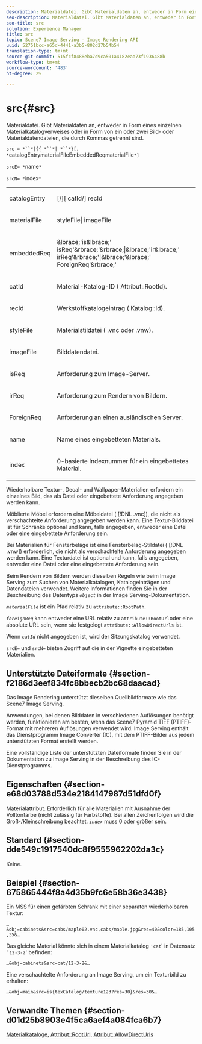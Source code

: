 ```yaml
---
description: Materialdatei. Gibt Materialdaten an, entweder in Form eines einzelnen Materialkatalogverweises oder in Form von ein oder zwei Bild- oder Materialdatendateien, die durch Kommas getrennt sind.
seo-description: Materialdatei. Gibt Materialdaten an, entweder in Form eines einzelnen Materialkatalogverweises oder in Form von ein oder zwei Bild- oder Materialdatendateien, die durch Kommas getrennt sind.
seo-title: src
solution: Experience Manager
title: src
topic: Scene7 Image Serving - Image Rendering API
uuid: 52751bcc-a65d-4441-a3b5-802d27b54b54
translation-type: tm+mt
source-git-commit: 515fcf8488eba7d9ca501a4182eaa73f1936488b
workflow-type: tm+mt
source-wordcount: '483'
ht-degree: 2%

---
```



# src{#src}

Materialdatei. Gibt Materialdaten an, entweder in Form eines einzelnen Materialkatalogverweises oder in Form von ein oder zwei Bild- oder Materialdatendateien, die durch Kommas getrennt sind.

`src = *``*|{{ *``*| *``*}[, *`catalogEntrymaterialFileEmbeddedReqmaterialFile`*]`

`srcE= *`name`*`

`srcN= *`index`*`

<table id="simpletable_A64C4F084C0A4DDCA45A921D4BD7AAEA"> 
 <tr class="strow"> 
  <td class="stentry"> <p><span class="varname"> catalogEntry</span> </p></td> 
  <td class="stentry"> <p><span class="codeph">[/][<span class="varname"> catId</span>/]<span class="varname"> recId</span></span> </p></td> 
 </tr> 
 <tr class="strow"> 
  <td class="stentry"> <span class="varname"> materialFile</span> </td> 
  <td class="stentry"> <p><span class="codeph"> <span class="varname"> styleFile</span>|<span class="varname"> imageFile</span></span> </p> </td> 
 </tr> 
 <tr class="strow"> 
  <td class="stentry"> <p><span class="varname"> embeddedReq</span> </p> </td> 
  <td class="stentry"> <p><span class="codeph">&amp;lbrace;'is&amp;lbrace;'<span class="varname"> isReq</span>'&amp;rbrace;'&amp;rbrace;|&amp;lbrace;'ir&amp;lbrace;'<span class="varname"> irReq</span>'&amp;rbrace;'|&amp;lbrace;'&amp;lbrace;'<span class="varname"> ForeignReq</span>'&amp;rbrace;'</span> </p></td> 
 </tr> 
 <tr class="strow"> 
  <td class="stentry"> <p><span class="varname"> catId</span> </p></td> 
  <td class="stentry"> <p>Material-Katalog-ID (<span class="codeph"> Attribut::RootId</span>). </p></td> 
 </tr> 
 <tr class="strow"> 
  <td class="stentry"> <p><span class="varname"> recId</span> </p></td> 
  <td class="stentry"> <p>Werkstoffkatalogeintrag (<span class="codeph"> Katalog::Id</span>). </p></td> 
 </tr> 
 <tr class="strow"> 
  <td class="stentry"> <p><span class="varname"> styleFile</span> </p></td> 
  <td class="stentry"> <p>Materialstildatei (<span class="filepath"> .vnc</span> oder <span class="filepath"> .vnw</span>). </p></td> 
 </tr> 
 <tr class="strow"> 
  <td class="stentry"> <p><span class="varname"> imageFile</span> </p></td> 
  <td class="stentry"> <p>Bilddatendatei. </p></td> 
 </tr> 
 <tr class="strow"> 
  <td class="stentry"> <p><span class="varname"> isReq</span> </p></td> 
  <td class="stentry"> <p>Anforderung zum Image-Server. </p></td> 
 </tr> 
 <tr class="strow"> 
  <td class="stentry"> <p><span class="varname"> irReq</span> </p></td> 
  <td class="stentry"> <p>Anforderung zum Rendern von Bildern. </p></td> 
 </tr> 
 <tr class="strow"> 
  <td class="stentry"> <p><span class="varname"> ForeignReq</span> </p></td> 
  <td class="stentry"> <p>Anforderung an einen ausländischen Server. </p></td> 
 </tr> 
 <tr class="strow"> 
  <td class="stentry"> <p><span class="varname"> name</span> </p></td> 
  <td class="stentry"> <p>Name eines eingebetteten Materials. </p></td> 
 </tr> 
 <tr class="strow"> 
  <td class="stentry"> <p><span class="varname"> index</span> </p></td> 
  <td class="stentry"> <p>0-basierte Indexnummer für ein eingebettetes Material. </p></td> 
 </tr> 
</table>

Wiederholbare Textur-, Decal- und Wallpaper-Materialien erfordern ein einzelnes Bild, das als Datei oder eingebettete Anforderung angegeben werden kann.

Möblierte Möbel erfordern eine Möbeldatei ( [!DNL .vnc]), die nicht als verschachtelte Anforderung angegeben werden kann. Eine Textur-Bilddatei ist für Schränke optional und kann, falls angegeben, entweder eine Datei oder eine eingebettete Anforderung sein.

Bei Materialien für Fensterbeläge ist eine Fensterbelag-Stildatei ( [!DNL .vnw]) erforderlich, die nicht als verschachtelte Anforderung angegeben werden kann. Eine Texturdatei ist optional und kann, falls angegeben, entweder eine Datei oder eine eingebettete Anforderung sein.

Beim Rendern von Bildern werden dieselben Regeln wie beim Image Serving zum Suchen von Materialkatalogen, Katalogeinträgen und Datendateien verwendet. Weitere Informationen finden Sie in der Beschreibung des Datentyps *`object`* in der Image Serving-Dokumentation.

*`materialFile`* ist ein Pfad relativ zu  `attribute::RootPath`.

*`foreignReq`* kann entweder eine URL relativ zu  `attribute::RootUrl`oder eine absolute URL sein, wenn sie festgelegt  `attribute::AllowDirectUrls` ist.

Wenn *`catId`* nicht angegeben ist, wird der Sitzungskatalog verwendet.

`srcE=` und  `srcN=` bieten Zugriff auf die in der Vignette eingebetteten Materialien.

## Unterstützte Dateiformate {#section-f2186d3eef834fc8bbecb2bc68daacad}

Das Image Rendering unterstützt dieselben Quellbildformate wie das Scene7 Image Serving.

Anwendungen, bei denen Bilddaten in verschiedenen Auflösungen benötigt werden, funktionieren am besten, wenn das Scene7 Pyramid TIFF (PTIFF)-Format mit mehreren Auflösungen verwendet wird. Image Serving enthält das Dienstprogramm Image Converter (IC), mit dem PTIFF-Bilder aus jedem unterstützten Format erstellt werden.

Eine vollständige Liste der unterstützten Dateiformate finden Sie in der Dokumentation zu Image Serving in der Beschreibung des IC-Dienstprogramms.

## Eigenschaften {#section-e68d03788d534e2184147987d51dfd0f}

Materialattribut. Erforderlich für alle Materialien mit Ausnahme der Volltonfarbe (nicht zulässig für Farbstoffe). Bei allen Zeichenfolgen wird die Groß-/Kleinschreibung beachtet. *`index`* muss 0 oder größer sein.

## Standard {#section-dde549c1917540dc8f9555962202da3c}

Keine.

## Beispiel {#section-675865444f8a4d35b9fc6e58b36e3438}

Ein MSS für einen gefärbten Schrank mit einer separaten wiederholbaren Textur:

`…&obj=cabinets&src=cabs/maple02.vnc,cabs/maple.jpg&res=40&color=185,105,35&…`

Das gleiche Material könnte sich in einem Materialkatalog `'cat`&#39; in Datensatz &#39; `12-3-2`&#39; befinden:

`…&obj=cabinets&src=cat/12-3-2&…`

Eine verschachtelte Anforderung an Image Serving, um ein Texturbild zu erhalten:

`…&obj=main&src=is{texCatalog/texture123?res=30}&res=30&…`

## Verwandte Themen {#section-d01d25b8903e4f5ca6aef4a084fca6b7}

[Materialkataloge](../../../../../ir-api/http-protocol/image-rendering-api-ref/c-ir-http-protocol-ref/c-ir-http-protocol-syntax-and-features/c-ir-http-material-catalogs/c-ir-http-material-catalogs.md#concept-772742c1688f420a88a56f5136ad1db2),  [Attribut::RootUrl](../../../../../ir-api/material-cat/image-rendering-api-ref/c-ir-material-catalog/c-ir-attributes-reference/r-ir-rooturl.md#reference-b8d706a573814802bd6794223cc78402),  [Attribut::AllowDirectUrls](../../../../../ir-api/material-cat/image-rendering-api-ref/c-ir-material-catalog/c-ir-attributes-reference/r-ir-allowdirecturls.md#reference-02000c0f3c494292bad8425d06268882)
